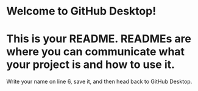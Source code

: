# Welcome to GitHub Desktop!

# This is your README. READMEs are where you can communicate what your project is and how to use it.

Write your name on line 6, save it, and then head back to GitHub Desktop.

